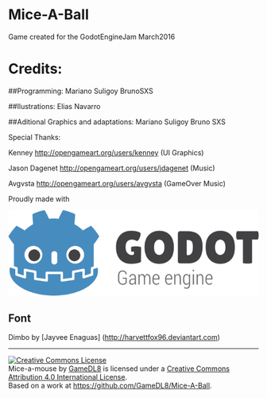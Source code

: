 # Mice-A-Ball
Game created for the GodotEngineJam March2016

# Credits:

##Programming:
Mariano Suligoy
BrunoSXS

##Ilustrations:
Elias Navarro

##Aditional Graphics and adaptations:
Mariano Suligoy
Bruno SXS

Special Thanks:

Kenney
http://opengameart.org/users/kenney
(UI Graphics)

Jason Dagenet
http://opengameart.org/users/jdagenet
(Music)

Avgvsta
http://opengameart.org/users/avgvsta
(GameOver Music)

Proudly made with

![Godot Engine Logo](/godot-engine.png)
## Font
Dimbo by [Jayvee Enaguas]
(http://harvettfox96.deviantart.com)

---
<a rel="license" href="http://creativecommons.org/licenses/by/4.0/"><img alt="Creative Commons License" style="border-width:0" src="https://i.creativecommons.org/l/by/4.0/88x31.png" /></a><br /><span xmlns:dct="http://purl.org/dc/terms/" href="http://purl.org/dc/dcmitype/InteractiveResource" property="dct:title" rel="dct:type">Mice-a-mouse</span> by <a xmlns:cc="http://creativecommons.org/ns#" href="https://github.com/GameDL8/" property="cc:attributionName" rel="cc:attributionURL">GameDL8</a> is licensed under a <a rel="license" href="http://creativecommons.org/licenses/by/4.0/">Creative Commons Attribution 4.0 International License</a>.<br />Based on a work at <a xmlns:dct="http://purl.org/dc/terms/" href="https://github.com/GameDL8/Mice-A-Ball" rel="dct:source">https://github.com/GameDL8/Mice-A-Ball</a>.
